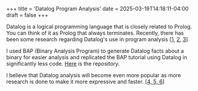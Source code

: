 +++
title = 'Datalog Program Analysis'
date = 2025-03-19T14:18:11-04:00
draft = false
+++

Datalog is a logical programming language that is closely related to Prolog. You can think of it as Prolog that always terminates. Recently, there has been some research regarding Datalog's use in program analysis [[1,](https://www.usenix.org/conference/usenixsecurity20/presentation/flores-montoya) [2,](https://www.cse.psu.edu/~gxt29/papers/BPA_NDSS21.pdf) [3](https://yanniss.github.io/doop-datalog2.0.pdf)]

I used BAP (Binary Analysis Program) to generate Datalog facts about a binary for easier analysis and replicated the BAP tutorial using Datalog in significantly less code. [Here](https://github.com/johnbntn/dat) is the repository.

I believe that Datalog analysis will become even more popular as more research is done to make it more expressive and faster. [[4, ](https://plg.uwaterloo.ca/~olhotak/pubs/pldi16.pdf) [5, ](https://dl.acm.org/doi/10.1145/3689754) [6](https://popl24.sigplan.org/details/POPL-2024-popl-research-papers/88/Flan-An-Expressive-and-Efficient-Datalog-Compiler-for-Program-Analysis)]


